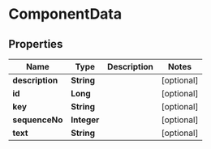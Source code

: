 

# ComponentData


## Properties

| Name | Type | Description | Notes |
|------------ | ------------- | ------------- | -------------|
|**description** | **String** |  |  [optional] |
|**id** | **Long** |  |  [optional] |
|**key** | **String** |  |  [optional] |
|**sequenceNo** | **Integer** |  |  [optional] |
|**text** | **String** |  |  [optional] |



